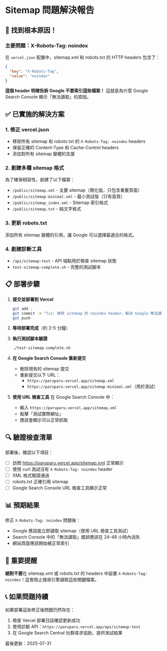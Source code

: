 # Sitemap 問題解決報告

## 🎯 找到根本原因！

### 主要問題：X-Robots-Tag: noindex

在 `vercel.json` 配置中，sitemap.xml 和 robots.txt 的 HTTP headers 包含了：
```json
{
  "key": "X-Robots-Tag",
  "value": "noindex"
}
```

**這個 header 明確告訴 Google 不要索引這些檔案！** 這就是為什麼 Google Search Console 顯示「無法讀取」的原因。

## ✅ 已實施的解決方案

### 1. 修正 vercel.json
- 移除所有 sitemap 和 robots.txt 的 `X-Robots-Tag: noindex` headers
- 保留正確的 Content-Type 和 Cache-Control headers
- 添加對所有 sitemap 變體的支援

### 2. 創建多種 sitemap 格式
為了確保相容性，創建了以下檔案：
- `/public/sitemap.xml` - 主要 sitemap（簡化版，只包含重要頁面）
- `/public/sitemap-minimal.xml` - 最小測試版（只有首頁）
- `/public/sitemap_index.xml` - Sitemap 索引格式
- `/public/sitemap.txt` - 純文字格式

### 3. 更新 robots.txt
添加所有 sitemap 變體的引用，讓 Google 可以選擇最適合的格式。

### 4. 創建診斷工具
- `/api/sitemap-test` - API 端點用於檢查 sitemap 狀態
- `test-sitemap-complete.sh` - 完整的測試腳本

## 📋 部署步驟

1. **提交並部署到 Vercel**
   ```bash
   git add .
   git commit -m "fix: 移除 sitemap 的 noindex header，解決 Google 無法讀取問題"
   git push
   ```

2. **等待部署完成**（約 2-5 分鐘）

3. **執行測試腳本驗證**
   ```bash
   ./test-sitemap-complete.sh
   ```

4. **在 Google Search Console 重新提交**
   - 刪除現有的 sitemap 提交
   - 重新提交以下 URL：
     - `https://paruparu.vercel.app/sitemap.xml`
     - `https://paruparu.vercel.app/sitemap-minimal.xml`（用於測試）

5. **使用 URL 檢查工具**
   在 Google Search Console 中：
   - 輸入 `https://paruparu.vercel.app/sitemap.xml`
   - 點擊「測試實際網址」
   - 應該會顯示可以正常抓取

## 🔍 驗證檢查清單

部署後，確認以下項目：

- [ ] 訪問 https://paruparu.vercel.app/sitemap.xml 正常顯示
- [ ] 使用 curl 測試沒有 `X-Robots-Tag: noindex` header
- [ ] XML 格式驗證通過
- [ ] robots.txt 正確引用 sitemap
- [ ] Google Search Console URL 檢查工具顯示正常

## 📊 預期結果

修正 `X-Robots-Tag: noindex` 問題後：
- Google 應該能立即讀取 sitemap（使用 URL 檢查工具測試）
- Search Console 中的「無法讀取」錯誤應該在 24-48 小時內消失
- 網站頁面應該開始被正常索引

## 🚨 重要提醒

**絕對不要**在 sitemap.xml 或 robots.txt 的 headers 中設置 `X-Robots-Tag: noindex`！這會阻止搜尋引擎讀取這些關鍵檔案。

## 📞 如果問題持續

如果部署這些修正後問題仍然存在：
1. 檢查 Vercel 部署日誌確認更新成功
2. 使用診斷 API：`https://paruparu.vercel.app/api/sitemap-test`
3. 在 Google Search Central 社群尋求協助，提供測試結果

最後更新：2025-07-31